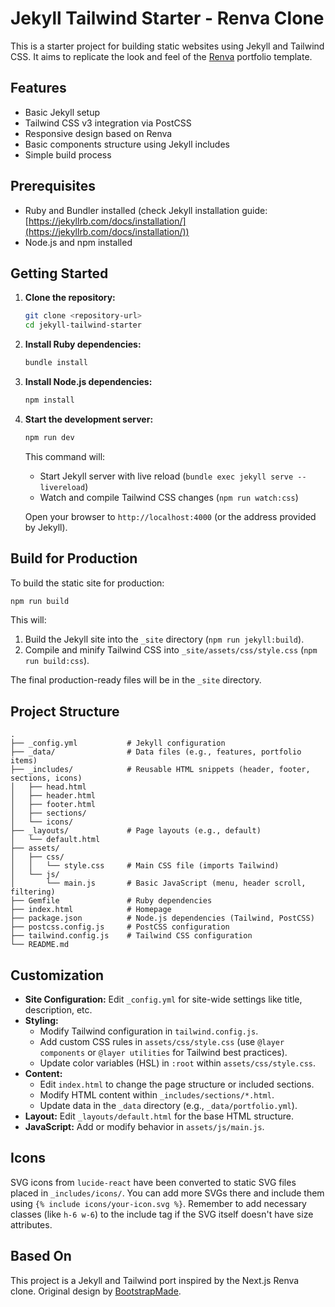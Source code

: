 # Jekyll Tailwind Starter - Renva Clone

This is a starter project for building static websites using Jekyll and Tailwind CSS. It aims to replicate the look and feel of the [Renva](https://renva.netlify.app/) portfolio template.

## Features

- Basic Jekyll setup
- Tailwind CSS v3 integration via PostCSS
- Responsive design based on Renva
- Basic components structure using Jekyll includes
- Simple build process

## Prerequisites

- Ruby and Bundler installed (check Jekyll installation guide: [https://jekyllrb.com/docs/installation/](https://jekyllrb.com/docs/installation/))
- Node.js and npm installed

## Getting Started

1.  **Clone the repository:**
    ```bash
    git clone <repository-url>
    cd jekyll-tailwind-starter
    ```

2.  **Install Ruby dependencies:**
    ```bash
    bundle install
    ```

3.  **Install Node.js dependencies:**
    ```bash
    npm install
    ```

4.  **Start the development server:**
    ```bash
    npm run dev
    ```
    This command will:
    - Start Jekyll server with live reload (`bundle exec jekyll serve --livereload`)
    - Watch and compile Tailwind CSS changes (`npm run watch:css`)

    Open your browser to `http://localhost:4000` (or the address provided by Jekyll).

## Build for Production

To build the static site for production:

```bash
npm run build
```

This will:
1. Build the Jekyll site into the `_site` directory (`npm run jekyll:build`).
2. Compile and minify Tailwind CSS into `_site/assets/css/style.css` (`npm run build:css`).

The final production-ready files will be in the `_site` directory.

## Project Structure

```
.
├── _config.yml           # Jekyll configuration
├── _data/                # Data files (e.g., features, portfolio items)
├── _includes/            # Reusable HTML snippets (header, footer, sections, icons)
│   ├── head.html
│   ├── header.html
│   ├── footer.html
│   ├── sections/
│   └── icons/
├── _layouts/             # Page layouts (e.g., default)
│   └── default.html
├── assets/
│   ├── css/
│   │   └── style.css     # Main CSS file (imports Tailwind)
│   └── js/
│       └── main.js       # Basic JavaScript (menu, header scroll, filtering)
├── Gemfile               # Ruby dependencies
├── index.html            # Homepage
├── package.json          # Node.js dependencies (Tailwind, PostCSS)
├── postcss.config.js     # PostCSS configuration
├── tailwind.config.js    # Tailwind CSS configuration
└── README.md
```

## Customization

- **Site Configuration:** Edit `_config.yml` for site-wide settings like title, description, etc.
- **Styling:**
    - Modify Tailwind configuration in `tailwind.config.js`.
    - Add custom CSS rules in `assets/css/style.css` (use `@layer components` or `@layer utilities` for Tailwind best practices).
    - Update color variables (HSL) in `:root` within `assets/css/style.css`.
- **Content:**
    - Edit `index.html` to change the page structure or included sections.
    - Modify HTML content within `_includes/sections/*.html`.
    - Update data in the `_data` directory (e.g., `_data/portfolio.yml`).
- **Layout:** Edit `_layouts/default.html` for the base HTML structure.
- **JavaScript:** Add or modify behavior in `assets/js/main.js`.

## Icons

SVG icons from `lucide-react` have been converted to static SVG files placed in `_includes/icons/`. You can add more SVGs there and include them using `{% include icons/your-icon.svg %}`. Remember to add necessary classes (like `h-6 w-6`) to the include tag if the SVG itself doesn't have size attributes.

## Based On

This project is a Jekyll and Tailwind port inspired by the Next.js Renva clone. Original design by [BootstrapMade](https://bootstrapmade.com/).
